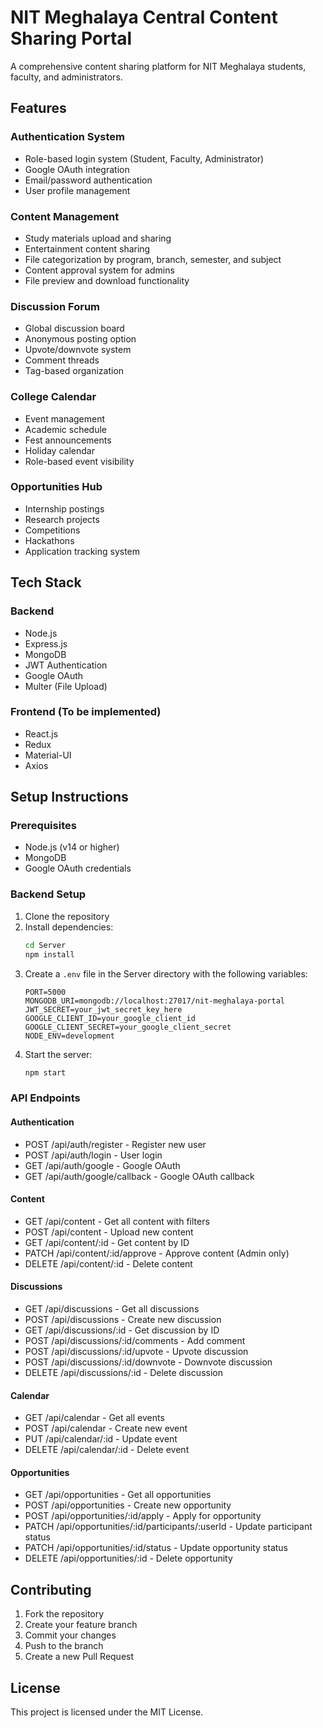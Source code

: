 # NIT Meghalaya Central Content Sharing Portal

A comprehensive content sharing platform for NIT Meghalaya students, faculty, and administrators.

## Features

### Authentication System
- Role-based login system (Student, Faculty, Administrator)
- Google OAuth integration
- Email/password authentication
- User profile management

### Content Management
- Study materials upload and sharing
- Entertainment content sharing
- File categorization by program, branch, semester, and subject
- Content approval system for admins
- File preview and download functionality

### Discussion Forum
- Global discussion board
- Anonymous posting option
- Upvote/downvote system
- Comment threads
- Tag-based organization

### College Calendar
- Event management
- Academic schedule
- Fest announcements
- Holiday calendar
- Role-based event visibility

### Opportunities Hub
- Internship postings
- Research projects
- Competitions
- Hackathons
- Application tracking system

## Tech Stack

### Backend
- Node.js
- Express.js
- MongoDB
- JWT Authentication
- Google OAuth
- Multer (File Upload)

### Frontend (To be implemented)
- React.js
- Redux
- Material-UI
- Axios

## Setup Instructions

### Prerequisites
- Node.js (v14 or higher)
- MongoDB
- Google OAuth credentials

### Backend Setup
1. Clone the repository
2. Install dependencies:
   ```bash
   cd Server
   npm install
   ```
3. Create a `.env` file in the Server directory with the following variables:
   ```
   PORT=5000
   MONGODB_URI=mongodb://localhost:27017/nit-meghalaya-portal
   JWT_SECRET=your_jwt_secret_key_here
   GOOGLE_CLIENT_ID=your_google_client_id
   GOOGLE_CLIENT_SECRET=your_google_client_secret
   NODE_ENV=development
   ```
4. Start the server:
   ```bash
   npm start
   ```

### API Endpoints

#### Authentication
- POST /api/auth/register - Register new user
- POST /api/auth/login - User login
- GET /api/auth/google - Google OAuth
- GET /api/auth/google/callback - Google OAuth callback

#### Content
- GET /api/content - Get all content with filters
- POST /api/content - Upload new content
- GET /api/content/:id - Get content by ID
- PATCH /api/content/:id/approve - Approve content (Admin only)
- DELETE /api/content/:id - Delete content

#### Discussions
- GET /api/discussions - Get all discussions
- POST /api/discussions - Create new discussion
- GET /api/discussions/:id - Get discussion by ID
- POST /api/discussions/:id/comments - Add comment
- POST /api/discussions/:id/upvote - Upvote discussion
- POST /api/discussions/:id/downvote - Downvote discussion
- DELETE /api/discussions/:id - Delete discussion

#### Calendar
- GET /api/calendar - Get all events
- POST /api/calendar - Create new event
- PUT /api/calendar/:id - Update event
- DELETE /api/calendar/:id - Delete event

#### Opportunities
- GET /api/opportunities - Get all opportunities
- POST /api/opportunities - Create new opportunity
- POST /api/opportunities/:id/apply - Apply for opportunity
- PATCH /api/opportunities/:id/participants/:userId - Update participant status
- PATCH /api/opportunities/:id/status - Update opportunity status
- DELETE /api/opportunities/:id - Delete opportunity

## Contributing
1. Fork the repository
2. Create your feature branch
3. Commit your changes
4. Push to the branch
5. Create a new Pull Request

## License
This project is licensed under the MIT License. 